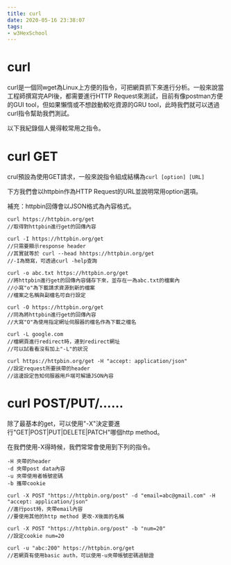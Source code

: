 ```yaml
---
title: curl
date: 2020-05-16 23:38:07
tags:
- w3HexSchool
---
```


# curl
curl是一個同wget為Linux上方便的指令，可把網頁抓下來進行分析。一般來說當工程師撰寫完API後，都需要進行HTTP Request來測試，目前有像postman方便的GUI tool，但如果懶惰或不想啟動較吃資源的GRU tool，此時我們就可以透過curl指令幫助我們測試。

以下我紀錄個人覺得較常用之指令。

# curl GET
crul預設為使用GET請求，一般來說指令組成結構為`curl [option] [URL]`

下方我們會以httpbin作為HTTP Request的URL並說明常用option選項。

補充：httpbin回傳會以JSON格式為內容格式。

```
curl https://httpbin.org/get
//取得對httpbin進行get的回傳內容

curl -I https://httpbin.org/get
//只需要顯示response header
//其實就等於 curl --head hhttps://httpbin.org/get
//-I為簡寫，可透過curl -help查詢

curl -o abc.txt https://httpbin.org/get
//將httpbin進行get的回傳內容儲存下來，並存在一為abc.txt的檔案內
//小寫"o"為下載請求資源到新的檔案
//檔案之名稱與副檔名可自行設定

curl -O https://httpbin.org/get
//同為將httpbin進行get的回傳內容
//大寫"O"為使用指定網址伺服器的檔名作為下載之檔名

curl -L google.com
//檔網頁進行redirect時，連到redirect網址
//可以試看看沒有加上"-L"的狀況

curl https://httpbin.org/get -H "accept: application/json"
//設定request所要挾帶的header
//這邊設定告知伺服器用戶端可解讀JSON內容
```

# curl POST/PUT/......
除了最基本的get，可以使用"-X"決定要進行"GET|POST|PUT|DELETE|PATCH"哪個http method。

在我們使用-X得時候，我們常常會使用到下列的指令。

```
-H 夾帶的header
-d 夾帶post data內容
-u 夾帶使用者帳號密碼
-b 攜帶cookie
```

```
curl -X POST "https://httpbin.org/post" -d "email=abc@gmail.com" -H "accept: application/json"
//進行post時，夾帶email內容
//要使用其他的http method 更改-X後面的名稱

curl -X POST "https://httpbin.org/post" -b "num=20"
//設定cookie num=20

curl -u "abc:200" https://httpbin.org/get
//若網頁有使用basic auth，可以使用-u夾帶帳號密碼過驗證
```


  

